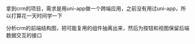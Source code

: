 拿到crm的项目，需求是用uni-app做一个跨端应用，之前没有用过uni-app，所以打算花一天时间学一下

分析crm的前端结构图，把可能复用的组件抽离出来，然后为按钮和视图保留后端数据交互的接口